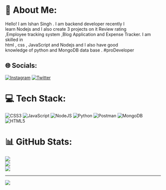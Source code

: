 # 💫 About Me:
Hello! I am Ishan Singh . I am backend developer recently I <br>learn Nodejs and I also create 3 projects on it Review rating<br>,Employee tracking system ,Blog Application and Expense Tracker. I am skilled in <br>html , css , JavaScript and Nodejs and I also have good <br>knowledge of python and MongoDB data base . #proDeveloper


## 🌐 Socials:
[![Instagram](https://img.shields.io/badge/Instagram-%23E4405F.svg?logo=Instagram&logoColor=white)](https://instagram.com/wtf_akshandra) [![Twitter](https://img.shields.io/badge/Twitter-%231DA1F2.svg?logo=Twitter&logoColor=white)](https://twitter.com/IshanSingh_44) 

# 💻 Tech Stack:
![CSS3](https://img.shields.io/badge/css3-%231572B6.svg?style=for-the-badge&logo=css3&logoColor=white) ![JavaScript](https://img.shields.io/badge/javascript-%23323330.svg?style=for-the-badge&logo=javascript&logoColor=%23F7DF1E) ![NodeJS](https://img.shields.io/badge/node.js-6DA55F?style=for-the-badge&logo=node.js&logoColor=white) ![Python](https://img.shields.io/badge/python-3670A0?style=for-the-badge&logo=python&logoColor=ffdd54) ![Postman](https://img.shields.io/badge/Postman-FF6C37?style=for-the-badge&logo=postman&logoColor=white) ![MongoDB](https://img.shields.io/badge/MongoDB-%234ea94b.svg?style=for-the-badge&logo=mongodb&logoColor=white) ![HTML5](https://img.shields.io/badge/html5-%23E34F26.svg?style=for-the-badge&logo=html5&logoColor=white)
# 📊 GitHub Stats:
![](https://github-readme-stats.vercel.app/api?username=ishansingh1010&theme=dark&hide_border=true&include_all_commits=true&count_private=false)<br/>
![](https://github-readme-streak-stats.herokuapp.com/?user=ishansingh1010&theme=dark&hide_border=true)<br/>
![](https://github-readme-stats.vercel.app/api/top-langs/?username=ishansingh1010&theme=dark&hide_border=true&include_all_commits=true&count_private=false&layout=compact)

---
[![](https://visitcount.itsvg.in/api?id=ishansingh1010&icon=0&color=0)](https://visitcount.itsvg.in)

<!-- Proudly created with GPRM ( https://gprm.itsvg.in ) -->
